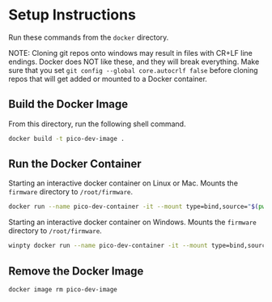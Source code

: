 # Setup Instructions

Run these commands from the `docker` directory.

NOTE: Cloning git repos onto windows may result in files with CR+LF line endings. Docker does NOT like these, and they will break everything. Make sure that you set `git config --global core.autocrlf false` before cloning repos that will get added or mounted to a Docker container.

## Build the Docker Image

From this directory, run the following shell command.

```bash
docker build -t pico-dev-image .
```

## Run the Docker Container

Starting an interactive docker container on Linux or Mac. Mounts the `firmware` directory to `/root/firmware`.

```bash
docker run --name pico-dev-container -it --mount type=bind,source="$(pwd)"/firmware,target=/root/firmware pico-dev-image
```

Starting an interactive docker container on Windows. Mounts the `firmware` directory to `/root/firmware`.

```bash
winpty docker run --name pico-dev-container -it --mount type=bind,source="$(pwd)"/firmware,target=/root/firmware pico-dev-image
```

## Remove the Docker Image

```bash
docker image rm pico-dev-image
```
